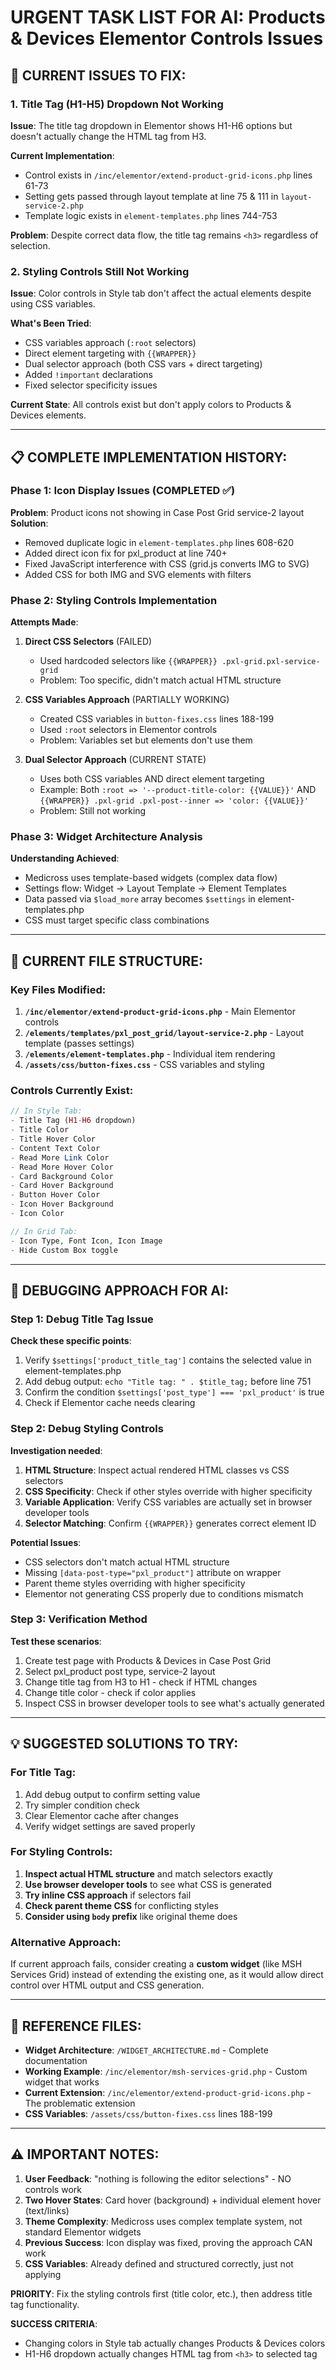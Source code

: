 # URGENT TASK LIST FOR AI: Products & Devices Elementor Controls Issues

## 🚨 CURRENT ISSUES TO FIX:

### 1. Title Tag (H1-H5) Dropdown Not Working
**Issue**: The title tag dropdown in Elementor shows H1-H6 options but doesn't actually change the HTML tag from H3.

**Current Implementation**:
- Control exists in `/inc/elementor/extend-product-grid-icons.php` lines 61-73
- Setting gets passed through layout template at line 75 & 111 in `layout-service-2.php`
- Template logic exists in `element-templates.php` lines 744-753

**Problem**: Despite correct data flow, the title tag remains `<h3>` regardless of selection.

### 2. Styling Controls Still Not Working
**Issue**: Color controls in Style tab don't affect the actual elements despite using CSS variables.

**What's Been Tried**:
- CSS variables approach (`:root` selectors)
- Direct element targeting with `{{WRAPPER}}`
- Dual selector approach (both CSS vars + direct targeting)
- Added `!important` declarations
- Fixed selector specificity issues

**Current State**: All controls exist but don't apply colors to Products & Devices elements.

---

## 📋 COMPLETE IMPLEMENTATION HISTORY:

### Phase 1: Icon Display Issues (COMPLETED ✅)
**Problem**: Product icons not showing in Case Post Grid service-2 layout
**Solution**: 
- Removed duplicate logic in `element-templates.php` lines 608-620
- Added direct icon fix for pxl_product at line 740+
- Fixed JavaScript interference with CSS (grid.js converts IMG to SVG)
- Added CSS for both IMG and SVG elements with filters

### Phase 2: Styling Controls Implementation
**Attempts Made**:

1. **Direct CSS Selectors** (FAILED)
   - Used hardcoded selectors like `{{WRAPPER}} .pxl-grid.pxl-service-grid`
   - Problem: Too specific, didn't match actual HTML structure

2. **CSS Variables Approach** (PARTIALLY WORKING)
   - Created CSS variables in `button-fixes.css` lines 188-199
   - Used `:root` selectors in Elementor controls
   - Problem: Variables set but elements don't use them

3. **Dual Selector Approach** (CURRENT STATE)
   - Uses both CSS variables AND direct element targeting
   - Example: Both `:root => '--product-title-color: {{VALUE}}'` AND `{{WRAPPER}} .pxl-grid .pxl-post--inner => 'color: {{VALUE}}'`
   - Problem: Still not working

### Phase 3: Widget Architecture Analysis
**Understanding Achieved**:
- Medicross uses template-based widgets (complex data flow)
- Settings flow: Widget → Layout Template → Element Templates
- Data passed via `$load_more` array becomes `$settings` in element-templates.php
- CSS must target specific class combinations

---

## 🔧 CURRENT FILE STRUCTURE:

### Key Files Modified:
1. **`/inc/elementor/extend-product-grid-icons.php`** - Main Elementor controls
2. **`/elements/templates/pxl_post_grid/layout-service-2.php`** - Layout template (passes settings)
3. **`/elements/element-templates.php`** - Individual item rendering
4. **`/assets/css/button-fixes.css`** - CSS variables and styling

### Controls Currently Exist:
```php
// In Style Tab:
- Title Tag (H1-H6 dropdown) 
- Title Color
- Title Hover Color  
- Content Text Color
- Read More Link Color
- Read More Hover Color
- Card Background Color
- Card Hover Background
- Button Hover Color
- Icon Hover Background
- Icon Color

// In Grid Tab:
- Icon Type, Font Icon, Icon Image
- Hide Custom Box toggle
```

---

## 🎯 DEBUGGING APPROACH FOR AI:

### Step 1: Debug Title Tag Issue
**Check these specific points**:
1. Verify `$settings['product_title_tag']` contains the selected value in element-templates.php
2. Add debug output: `echo "Title tag: " . $title_tag;` before line 751
3. Confirm the condition `$settings['post_type'] === 'pxl_product'` is true
4. Check if Elementor cache needs clearing

### Step 2: Debug Styling Controls
**Investigation needed**:
1. **HTML Structure**: Inspect actual rendered HTML classes vs CSS selectors
2. **CSS Specificity**: Check if other styles override with higher specificity
3. **Variable Application**: Verify CSS variables are actually set in browser developer tools
4. **Selector Matching**: Confirm `{{WRAPPER}}` generates correct element ID

**Potential Issues**:
- CSS selectors don't match actual HTML structure  
- Missing `[data-post-type="pxl_product"]` attribute on wrapper
- Parent theme styles overriding with higher specificity
- Elementor not generating CSS properly due to conditions mismatch

### Step 3: Verification Method
**Test these scenarios**:
1. Create test page with Products & Devices in Case Post Grid
2. Select pxl_product post type, service-2 layout  
3. Change title tag from H3 to H1 - check if HTML changes
4. Change title color - check if color applies
5. Inspect CSS in browser developer tools to see what's actually generated

---

## 💡 SUGGESTED SOLUTIONS TO TRY:

### For Title Tag:
1. Add debug output to confirm setting value
2. Try simpler condition check
3. Clear Elementor cache after changes
4. Verify widget settings are saved properly

### For Styling Controls:
1. **Inspect actual HTML structure** and match selectors exactly
2. **Use browser developer tools** to see what CSS is generated
3. **Try inline CSS approach** if selectors fail
4. **Check parent theme CSS** for conflicting styles
5. **Consider using `body` prefix** like original theme does

### Alternative Approach:
If current approach fails, consider creating a **custom widget** (like MSH Services Grid) instead of extending the existing one, as it would allow direct control over HTML output and CSS generation.

---

## 📁 REFERENCE FILES:

- **Widget Architecture**: `/WIDGET_ARCHITECTURE.md` - Complete documentation
- **Working Example**: `/inc/elementor/msh-services-grid.php` - Custom widget that works
- **Current Extension**: `/inc/elementor/extend-product-grid-icons.php` - The problematic extension
- **CSS Variables**: `/assets/css/button-fixes.css` lines 188-199

---

## ⚠️ IMPORTANT NOTES:

1. **User Feedback**: "nothing is following the editor selections" - NO controls work
2. **Two Hover States**: Card hover (background) + individual element hover (text/links)
3. **Theme Complexity**: Medicross uses complex template system, not standard Elementor widgets
4. **Previous Success**: Icon display was fixed, proving the approach CAN work
5. **CSS Variables**: Already defined and structured correctly, just not applying

**PRIORITY**: Fix the styling controls first (title color, etc.), then address title tag functionality.

**SUCCESS CRITERIA**: 
- Changing colors in Style tab actually changes Products & Devices colors
- H1-H6 dropdown actually changes HTML tag from `<h3>` to selected tag